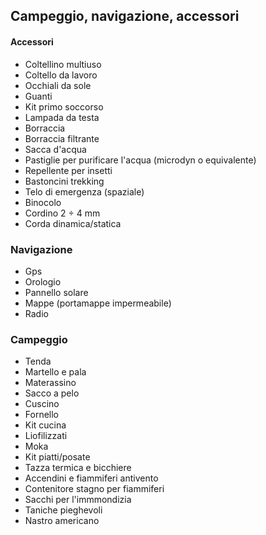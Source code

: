 <!-- # Lista materiali personali -->
## Campeggio, navigazione, accessori


#### Accessori

* Coltellino multiuso
* Coltello da lavoro
* Occhiali da sole
* Guanti
* Kit primo soccorso
* Lampada da testa
* Borraccia
* Borraccia filtrante
* Sacca d'acqua
* Pastiglie per purificare l'acqua
  (microdyn o equivalente)
* Repellente per insetti
* Bastoncini trekking
* Telo di emergenza (spaziale)
* Binocolo
* Cordino 2 ÷ 4 mm
* Corda dinamica/statica

### Navigazione
* Gps
* Orologio
* Pannello solare
* Mappe (portamappe impermeabile)
* Radio

### Campeggio

* Tenda
* Martello e pala
* Materassino
* Sacco a pelo
* Cuscino
* Fornello
* Kit cucina
* Liofilizzati
* Moka
* Kit piatti/posate
* Tazza termica e bicchiere
* Accendini e fiammiferi antivento
* Contenitore stagno per fiammiferi
* Sacchi per l'immmondizia
* Taniche pieghevoli
* Nastro americano
